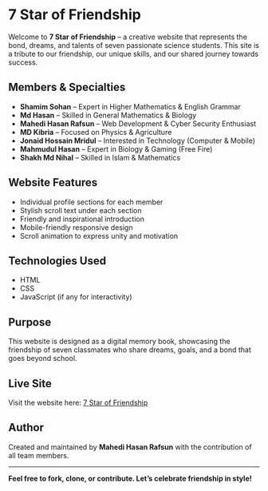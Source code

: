 # 7 Star of Friendship

Welcome to **7 Star of Friendship** – a creative website that represents the bond, dreams, and talents of seven passionate science students. This site is a tribute to our friendship, our unique skills, and our shared journey towards success.

## Members & Specialties

- **Shamim Sohan** – Expert in Higher Mathematics & English Grammar  
- **Md Hasan** – Skilled in General Mathematics & Biology  
- **Mahedi Hasan Rafsun** – Web Development & Cyber Security Enthusiast  
- **MD Kibria** – Focused on Physics & Agriculture  
- **Jonaid Hossain Mridul** – Interested in Technology (Computer & Mobile)  
- **Mahmudul Hasan** – Expert in Biology & Gaming (Free Fire)  
- **Shakh Md Nihal** – Skilled in Islam & Mathematics

## Website Features

- Individual profile sections for each member  
- Stylish scroll text under each section  
- Friendly and inspirational introduction  
- Mobile-friendly responsive design  
- Scroll animation to express unity and motivation

## Technologies Used

- HTML  
- CSS  
- JavaScript (if any for interactivity)  

## Purpose

This website is designed as a digital memory book, showcasing the friendship of seven classmates who share dreams, goals, and a bond that goes beyond school.

## Live Site

Visit the website here: [7 Star of Friendship](https://mhrtuch240.github.io/7_star_of_friendship)

## Author

Created and maintained by **Mahedi Hasan Rafsun** with the contribution of all team members.

---

**Feel free to fork, clone, or contribute. Let’s celebrate friendship in style!**
